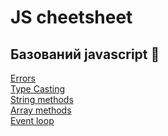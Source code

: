 # JS cheetsheet
## Базований javascript 🍉
[Errors](./cheetsheets/errors.md)<br>
[Type Casting](./cheetsheets/type_casting.md)<br>
[String methods](./cheetsheets/string_methods.md)<br>
[Array methods](./cheetsheets/array_methods.md)<br>
[Event loop](./cheetsheets/eventloop.md)<br>